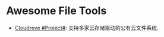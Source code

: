 # Awesome File Tools

- [Cloudreve #Project#](https://github.com/cloudreve/Cloudreve): 支持多家云存储驱动的公有云文件系统.
